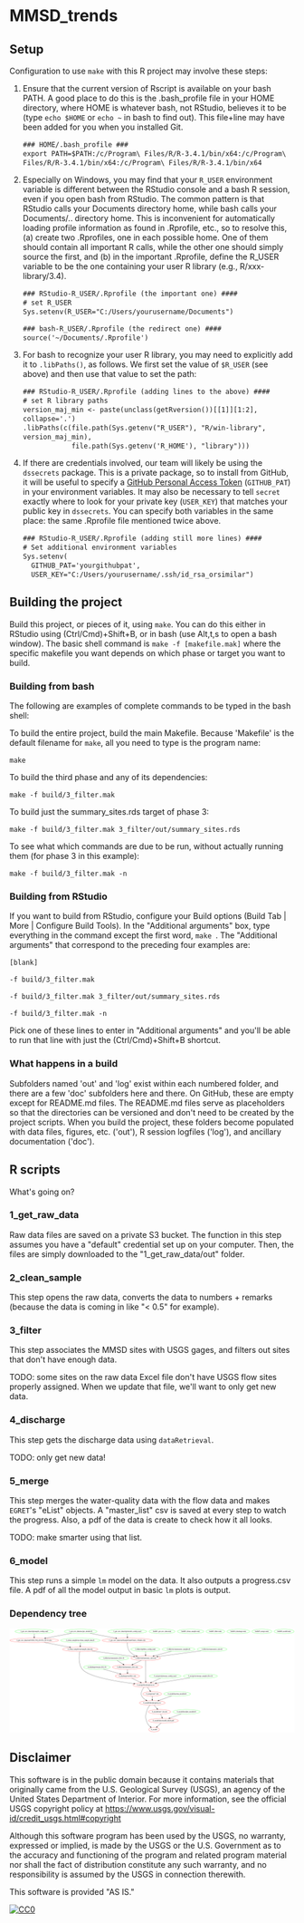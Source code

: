 # MMSD_trends

## Setup

Configuration to use `make` with this R project may involve these steps:

1. Ensure that the current version of Rscript is available on your bash PATH. A good place to do this is the .bash_profile file in your HOME directory, where HOME is whatever bash, not RStudio, believes it to be (type `echo $HOME` or `echo ~` in bash to find out). This file+line may have been added for you when you installed Git.
    ```
    ### HOME/.bash_profile ###
    export PATH=$PATH:/c/Program\ Files/R/R-3.4.1/bin/x64:/c/Program\ Files/R/R-3.4.1/bin/x64:/c/Program\ Files/R/R-3.4.1/bin/x64
    ```

2. Especially on Windows, you may find that your `R_USER` environment variable is different between the RStudio console and a bash R session, even if you open bash from RStudio. The common pattern is that RStudio calls your Documents directory home, while bash calls your Documents/.. directory home. This is inconvenient for automatically loading profile information as found in .Rprofile, etc., so to resolve this, (a) create two .Rprofiles, one in each possible home. One of them should contain all important R calls, while the other one should simply source the first, and (b) in the important .Rprofile, define the R_USER variable to be the one containing your user R library (e.g., R/xxx-library/3.4).
    ```
    ### RStudio-R_USER/.Rprofile (the important one) ####
    # set R_USER
    Sys.setenv(R_USER="C:/Users/yourusername/Documents")
    ```
    
    ```
    ### bash-R_USER/.Rprofile (the redirect one) ####
    source('~/Documents/.Rprofile')
    ```

3. For bash to recognize your user R library, you may need to explicitly add it to `.libPaths()`, as follows. We first set the value of `$R_USER` (see above) and then use that value to set the path:

    ```
    ### RStudio-R_USER/.Rprofile (adding lines to the above) ####
    # set R library paths
    version_maj_min <- paste(unclass(getRversion())[[1]][1:2], collapse='.')
    .libPaths(c(file.path(Sys.getenv("R_USER"), "R/win-library", version_maj_min),
                file.path(Sys.getenv('R_HOME'), "library")))
    ```

4. If there are credentials involved, our team will likely be using the `dssecrets` package. This is a private package, so to install from GitHub, it will be useful to specify a [GitHub Personal Access Token](https://github.com/settings/tokens) (`GITHUB_PAT`) in your environment variables. It may also be necessary to tell `secret` exactly where to look for your private key (`USER_KEY`) that matches your public key in `dssecrets`. You can specify both variables in the same place: the same .Rprofile file mentioned twice above.
    ```
    ### RStudio-R_USER/.Rprofile (adding still more lines) ####
    # Set additional environment variables
    Sys.setenv(
      GITHUB_PAT='yourgithubpat',
      USER_KEY="C:/Users/yourusername/.ssh/id_rsa_orsimilar")
    ```


## Building the project

Build this project, or pieces of it, using `make`. You can do this either in RStudio using (Ctrl/Cmd)+Shift+B, or in bash (use Alt,t,s to open a bash window). The basic shell command is `make -f [makefile.mak]` where the specific makefile you want depends on which phase or target you want to build.

### Building from bash

The following are examples of complete commands to be typed in the bash shell:

To build the entire project, build the main Makefile. Because 'Makefile' is the default filename for `make`, all you need to type is the program name:
```
make
```

To build the third phase and any of its dependencies:
```
make -f build/3_filter.mak
```

To build just the summary_sites.rds target of phase 3:
```
make -f build/3_filter.mak 3_filter/out/summary_sites.rds
```

To see what which commands are due to be run, without actually running them (for phase 3 in this example):
```
make -f build/3_filter.mak -n
```

### Building from RStudio

If you want to build from RStudio, configure your Build options (Build Tab | More | Configure Build Tools). In the "Additional arguments" box, type everything in the command except the first word, `make `. The "Additional arguments" that correspond to the preceding four examples are:
```
[blank]
```
```
-f build/3_filter.mak
```
```
-f build/3_filter.mak 3_filter/out/summary_sites.rds
```
```
-f build/3_filter.mak -n
```
Pick one of these lines to enter in "Additional arguments" and you'll be able to run that line with just the (Ctrl/Cmd)+Shift+B shortcut.

### What happens in a build

Subfolders named 'out' and 'log' exist within each numbered folder, and there are a few 'doc' subfolders here and there. On GitHub, these are empty except for README.md files. The README.md files serve as placeholders so that the directories can be versioned and don't need to be created by the project scripts. When you build the project, these folders become populated with data files, figures, etc. ('out'), R session logfiles ('log'), and ancillary documentation ('doc'). 


## R scripts

What's going on?

### 1_get_raw_data

Raw data files are saved on a private S3 bucket. The function in this step assumes you have a "default" credential set up on your computer. Then, the files are simply downloaded to the "1_get_raw_data/out" folder.

### 2_clean_sample

This step opens the raw data, converts the data to numbers + remarks (because the data is coming in like "< 0.5" for example).

### 3_filter

This step associates the MMSD sites with USGS gages, and filters out sites that don't have enough data. 

TODO: some sites on the raw data Excel file don't have USGS flow sites properly assigned. When we update that file, we'll want to only get new data.

### 4_discharge

This step gets the discharge data using `dataRetrieval`. 

TODO: only get new data!

### 5_merge

This step merges the water-quality data with the flow data and makes `EGRET`'s "eList" objects. A "master_list" csv is saved at every step to watch the progress. Also, a pdf of the data is create to check how it all looks.

TODO: make smarter using that list.

### 6_model

This step runs a simple `lm` model on the data. It also outputs a progress.csv file. A pdf of all the model output in basic `lm` plots is output.

### Dependency tree

![Dependencies](build/make_diagram.png)


## Disclaimer

This software is in the public domain because it contains materials that originally came from the U.S. Geological Survey (USGS), an agency of the United States Department of Interior. For more information, see the official USGS copyright policy at <https://www.usgs.gov/visual-id/credit_usgs.html#copyright>

Although this software program has been used by the USGS, no warranty, expressed or implied, is made by the USGS or the U.S. Government as to the accuracy and functioning of the program and related program material nor shall the fact of distribution constitute any such warranty, and no responsibility is assumed by the USGS in connection therewith.

This software is provided "AS IS."

[![CC0](http://i.creativecommons.org/p/zero/1.0/88x31.png)](http://creativecommons.org/publicdomain/zero/1.0/)
